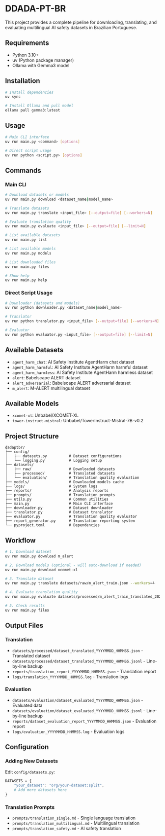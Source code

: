 # DDADA-PT-BR

This project provides a complete pipeline for downloading, translating, and evaluating multilingual AI safety datasets in Brazilian Portuguese.

## Requirements

- Python 3.10+
- uv (Python package manager)
- Ollama with Gemma3 model

## Installation

```bash
# Install dependencies
uv sync

# Install Ollama and pull model
ollama pull gemma3:latest
```

## Usage

```bash
# Main CLI interface
uv run main.py <command> [options]

# Direct script usage
uv run python <script.py> [options]
```

## Commands

### Main CLI

```bash
# Download datasets or models
uv run main.py download <dataset_name|model_name>

# Translate datasets
uv run main.py translate <input_file> [--output=file] [--workers=N]

# Evaluate translation quality
uv run main.py evaluate <input_file> [--output=file] [--limit=N]

# List available datasets
uv run main.py list

# List available models
uv run main.py models

# List downloaded files
uv run main.py files

# Show help
uv run main.py help
```

### Direct Script Usage

```bash
# Downloader (datasets and models)
uv run python downloader.py <dataset_name|model_name>

# Translator
uv run python translator.py <input_file> [--output=file] [--workers=N]

# Evaluator
uv run python evaluator.py <input_file> [--output=file] [--limit=N]
```

## Available Datasets

- `agent_harm_chat`: AI Safety Institute AgentHarm chat dataset
- `agent_harm_harmful`: AI Safety Institute AgentHarm harmful dataset
- `agent_harm_harmless`: AI Safety Institute AgentHarm harmless dataset
- `alert`: Babelscape ALERT dataset
- `alert_adversarial`: Babelscape ALERT adversarial dataset
- `m_alert`: M-ALERT multilingual dataset

## Available Models

- `xcomet-xl`: Unbabel/XCOMET-XL
- `tower-instruct-mistral`: Unbabel/TowerInstruct-Mistral-7B-v0.2

## Project Structure

```
dadaptbr/
├── config/
│   ├── datasets.py          # Dataset configurations
│   └── logging.py           # Logging setup
├── datasets/
│   ├── raw/                 # Downloaded datasets
│   ├── processed/           # Translated datasets
│   └── evaluation/          # Translation quality evaluation
├── models/                  # Downloaded models cache
├── logs/                    # System logs
├── reports/                 # Analysis reports
├── prompts/                 # Translation prompts
├── utils.py                 # Common utilities
├── main.py                  # Main CLI interface
├── downloader.py            # Dataset downloader
├── translator.py            # Dataset translator
├── evaluator.py             # Translation quality evaluator
├── report_generator.py      # Translation reporting system
└── pyproject.toml           # Dependencies
```

## Workflow

```bash
# 1. Download dataset
uv run main.py download m_alert

# 2. Download models (optional - will auto-download if needed)
uv run main.py download xcomet-xl

# 3. Translate dataset
uv run main.py translate datasets/raw/m_alert_train.json --workers=4

# 4. Evaluate translation quality
uv run main.py evaluate datasets/processed/m_alert_train_translated_20251006_123456.json

# 5. Check results
uv run main.py files
```

## Output Files

### Translation
- `datasets/processed/dataset_translated_YYYYMMDD_HHMMSS.json` - Translated dataset
- `datasets/processed/dataset_translated_YYYYMMDD_HHMMSS.jsonl` - Line-by-line backup
- `reports/translation_report_YYYYMMDD_HHMMSS.json` - Translation report
- `logs/translation_YYYYMMDD_HHMMSS.log` - Translation logs

### Evaluation
- `datasets/evaluation/dataset_evaluated_YYYYMMDD_HHMMSS.json` - Evaluated data
- `datasets/evaluation/dataset_evaluated_YYYYMMDD_HHMMSS.jsonl` - Line-by-line backup
- `reports/dataset_evaluation_report_YYYYMMDD_HHMMSS.json` - Evaluation report
- `logs/evaluation_YYYYMMDD_HHMMSS.log` - Evaluation logs

## Configuration

### Adding New Datasets

Edit `config/datasets.py`:

```python
DATASETS = {
    "your_dataset": "org/your-dataset:split",
    # Add more datasets here
}
```

### Translation Prompts

- `prompts/translation_single.md` - Single language translation
- `prompts/translation_multilingual.md` - Multilingual translation
- `prompts/translation_safety.md` - AI safety translation
